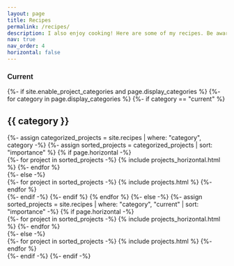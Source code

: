 ```yaml
---
layout: page
title: Recipes
permalink: /recipes/
description: I also enjoy cooking! Here are some of my recipes. Be aware they might change as I tweak and improve them over time.
nav: true
nav_order: 4
horizontal: false
---
```


<!-- pages/projects.md -->
<!-- CURRENT PROJECTS -->
<div class="projects">
<h3 style="font-family: 'Your Font', sans-serif;">Current</h3>{%- if site.enable_project_categories and page.display_categories %}
  <!-- Display categorized projects -->
  {%- for category in page.display_categories %}
    {%- if category == "current" %}
      <h2 class="category">{{ category }}</h2>
      {%- assign categorized_projects = site.recipes | where: "category", category -%}
      {%- assign sorted_projects = categorized_projects | sort: "importance" %}
      <!-- Generate cards for each project -->
      {% if page.horizontal -%}
      <div class="container">
        <div class="row row-cols-2">
        {%- for project in sorted_projects -%}
          {% include projects_horizontal.html %}
        {%- endfor %}
        </div>
      </div>
      {%- else -%}
      <div class="grid">
        {%- for project in sorted_projects -%}
          {% include projects.html %}
        {%- endfor %}
      </div>
      {%- endif -%}
    {%- endif %}
  {% endfor %}
{%- else -%}
<!-- Display projects without categories -->
  {%- assign sorted_projects = site.recipes | where: "category", "current" | sort: "importance" -%}
  <!-- Generate cards for each project -->
  {% if page.horizontal -%}
  <div class="container">
    <div class="row row-cols-2">
    {%- for project in sorted_projects -%}
      {% include projects_horizontal.html %}
    {%- endfor %}
    </div>
  </div>
  {%- else -%}
  <div class="grid">
    {%- for project in sorted_projects -%}
      {% include projects.html %}
    {%- endfor %}
  </div>
  {%- endif -%}
{%- endif -%}
</div>